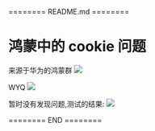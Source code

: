 ======== README.md ========

# 鸿蒙中的 cookie 问题

来源于华为的鸿蒙群
![](https://yuhepicgo.oss-cn-beijing.aliyuncs.com/20250422151648844.png)

WYQ
![](https://yuhepicgo.oss-cn-beijing.aliyuncs.com/20250422151712779.png)

暂时没有发现问题,测试的结果:
![](https://yuhepicgo.oss-cn-beijing.aliyuncs.com/20250422151739871.png)

======== END ========
